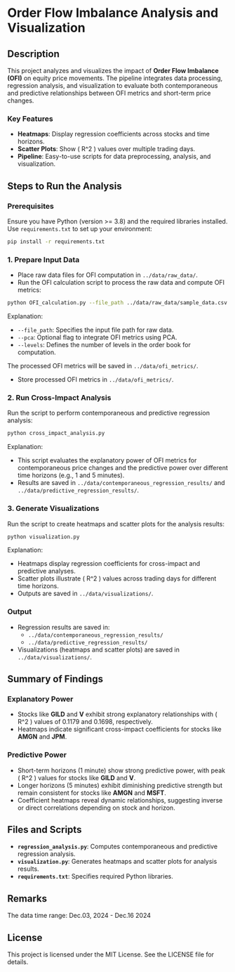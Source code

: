 # Order Flow Imbalance Analysis and Visualization

## Description
This project analyzes and visualizes the impact of **Order Flow Imbalance (OFI)** on equity price movements. The pipeline integrates data processing, regression analysis, and visualization to evaluate both contemporaneous and predictive relationships between OFI metrics and short-term price changes.

### Key Features
- **Heatmaps**: Display regression coefficients across stocks and time horizons.
- **Scatter Plots**: Show \( R^2 \) values over multiple trading days.
- **Pipeline**: Easy-to-use scripts for data preprocessing, analysis, and visualization.

## Steps to Run the Analysis

### Prerequisites
Ensure you have Python (version >= 3.8) and the required libraries installed. Use `requirements.txt` to set up your environment:
```bash
pip install -r requirements.txt
```

### 1. Prepare Input Data
- Place raw data files for OFI computation in `../data/raw_data/`.
- Run the OFI calculation script to process the raw data and compute OFI metrics:
```bash
python OFI_calculation.py --file_path ../data/raw_data/sample_data.csv --pca --levels 5
```
Explanation:
- `--file_path`: Specifies the input file path for raw data.
- `--pca`: Optional flag to integrate OFI metrics using PCA.
- `--levels`: Defines the number of levels in the order book for computation.

The processed OFI metrics will be saved in `../data/ofi_metrics/`.
- Store processed OFI metrics in `../data/ofi_metrics/`.

### 2. Run Cross-Impact Analysis
Run the script to perform contemporaneous and predictive regression analysis:
```bash
python cross_impact_analysis.py
```
Explanation:
- This script evaluates the explanatory power of OFI metrics for contemporaneous price changes and the predictive power over different time horizons (e.g., 1 and 5 minutes).
- Results are saved in `../data/contemporaneous_regression_results/` and `../data/predictive_regression_results/`.

### 3. Generate Visualizations
Run the script to create heatmaps and scatter plots for the analysis results:
```bash
python visualization.py
```
Explanation:
- Heatmaps display regression coefficients for cross-impact and predictive analyses.
- Scatter plots illustrate \( R^2 \) values across trading days for different time horizons.
- Outputs are saved in `../data/visualizations/`.

### Output
- Regression results are saved in:
  - `../data/contemporaneous_regression_results/`
  - `../data/predictive_regression_results/`
- Visualizations (heatmaps and scatter plots) are saved in `../data/visualizations/`.

## Summary of Findings

### Explanatory Power
- Stocks like **GILD** and **V** exhibit strong explanatory relationships with \( R^2 \) values of 0.1179 and 0.1698, respectively.
- Heatmaps indicate significant cross-impact coefficients for stocks like **AMGN** and **JPM**.

### Predictive Power
- Short-term horizons (1 minute) show strong predictive power, with peak \( R^2 \) values for stocks like **GILD** and **V**.
- Longer horizons (5 minutes) exhibit diminishing predictive strength but remain consistent for stocks like **AMGN** and **MSFT**.
- Coefficient heatmaps reveal dynamic relationships, suggesting inverse or direct correlations depending on stock and horizon.

## Files and Scripts
- **`regression_analysis.py`**: Computes contemporaneous and predictive regression analysis.
- **`visualization.py`**: Generates heatmaps and scatter plots for analysis results.
- **`requirements.txt`**: Specifies required Python libraries.

## Remarks
The data time range: Dec.03, 2024 - Dec.16 2024

## License
This project is licensed under the MIT License. See the LICENSE file for details.
